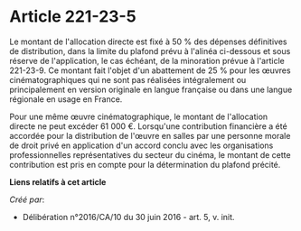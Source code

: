 # Article 221-23-5

Le montant de l'allocation directe est fixé à 50 % des dépenses définitives de distribution, dans la limite du plafond prévu
à l'alinéa ci-dessous et sous réserve de l'application, le cas échéant, de la minoration prévue à l'article 221-23-9. Ce
montant fait l'objet d'un abattement de 25 % pour les œuvres cinématographiques qui ne sont pas réalisées intégralement ou
principalement en version originale en langue française ou dans une langue régionale en usage en France.

Pour une même œuvre cinématographique, le montant de l'allocation directe ne peut excéder 61 000 €. Lorsqu'une contribution
financière a été accordée pour la distribution de l'œuvre en salles par une personne morale de droit privé en application
d'un accord conclu avec les organisations professionnelles représentatives du secteur du cinéma, le montant de cette
contribution est pris en compte pour la détermination du plafond précité.

**Liens relatifs à cet article**

_Créé par_:

  - Délibération n°2016/CA/10 du 30 juin 2016 - art. 5, v. init.
